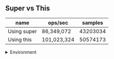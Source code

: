 ## Super vs This

|name|ops/sec|samples|
|-|-|-|
|Using super|86,349,072|43203034|
|Using this|101,023,324|50574173|


<details>
<summary>Environment</summary>

* __Machine:__ linux x64 | 4 vCPUs | 7.6GB Mem
* __Run:__ Fri Oct 17 2025 17:26:45 GMT+0000 (Coordinated Universal Time)
* __Node:__ `v20.0.0`
</details>

<!--
{"environment":{"platform":"linux","arch":"x64","cpus":4,"totalMemory":7.59783935546875},"benchmarks":[{"name":"Using super","samples":43203034,"opsSec":86349072.43125103},{"name":"Using this","samples":50574173,"opsSec":101023324.58466026}]}-->
